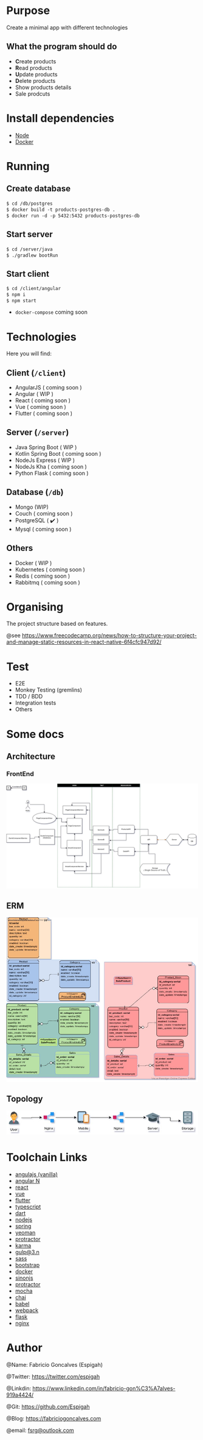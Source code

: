 # Purpose

Create a minimal app with different technologies

## What the program should do

* <strong>C</strong>reate products
* <strong>R</strong>ead products
* <strong>U</strong>pdate products
* <strong>D</strong>elete products
* Show products details
* Sale prodcuts


# Install dependencies

* [Node](https://nodejs.org/en/download/)
* [Docker](https://docs.docker.com/docker-for-windows/install/)

# Running

## Create database

    $ cd /db/postgres
    $ docker build -t products-postgres-db .
    $ docker run -d -p 5432:5432 products-postgres-db

## Start server

    $ cd /server/java
    $ ./gradlew bootRun

## Start client

    $ cd /client/angular
    $ npm i
    $ npm start  

* `docker-compose` coming soon

# Technologies

Here you will find:


## Client (`/client`)

* AngularJS ( coming soon )
* Angular  ( WIP )
* React ( coming soon )
* Vue ( coming soon )
* Flutter ( coming soon )

## Server (`/server`)

* Java Spring Boot  ( WIP )
* Kotlin Spring Boot  ( coming soon )
* NodeJs Express ( WIP )
* NodeJs Kha ( coming soon )
* Python Flask  ( coming soon )

## Database (`/db`)

* Mongo (WIP)
* Couch ( coming soon )
* PostgreSQL ( :heavy_check_mark: )
* Mysql ( coming soon )

## Others 

* Docker ( WIP )
* Kubernetes ( coming soon )
* Redis  ( coming soon )
* Rabbitmq  ( coming soon )

# Organising

The project structure based on features.

@see https://www.freecodecamp.org/news/how-to-structure-your-project-and-manage-static-resources-in-react-native-6f4cfc947d92/

# Test

* E2E
* Monkey Testing (gremlins)
* TDD / BDD
* Integration tests 
* Others

# Some docs

## Architecture

### FrontEnd

![architecture](docs/Architecture.jpg)

## ERM

![erm](docs/Product.vpd.jpg)

## Topology

![topology](docs/Topology.jpg)


# Toolchain Links

- [angulajs (vanilla)](https://angularjs.org/)
- [angular N](https://angular.io/)
- [react](https://pt-br.reactjs.org/)
- [vue](https://vuejs.org/)
- [flutter](https://flutter.dev/)
- [typescript](https://www.typescriptlang.org/)
- [dart](https://dart.dev/)
- [nodejs](https://nodejs.org/en/)
- [spring](https://spring.io/projects/spring-boot)
- [yeoman](https://yeoman.io/)
- [protractor](http://www.protractortest.org/#/)
- [karma](https://karma-runner.github.io/latest/index.html)
- [gulp@3.n](https://gulpjs.com/)
- [sass](https://sass-lang.com/)
- [bootstrap](https://getbootstrap.com/docs/3.3/)
- [docker](https://www.docker.com/)
- [sinonjs](https://sinonjs.org/)
- [protractor](https://www.protractortest.org/#/)
- [mocha](https://mochajs.org/)
- [chai](https://www.chaijs.com/)
- [babel](https://babeljs.io/)
- [webpack](https://webpack.js.org/)
- [flask](https://palletsprojects.com/p/flask/)
- [nginx](https://www.nginx.com)


# Author

@Name: Fabricio Goncalves (Espigah)

@Twitter: https://twitter.com/espigah

@Linkdin: https://www.linkedin.com/in/fabricio-gon%C3%A7alves-919a4424/

@Git: https://github.com/Espigah

@Blog: https://fabriciogoncalves.com

@email: fsrg@outlook.com



